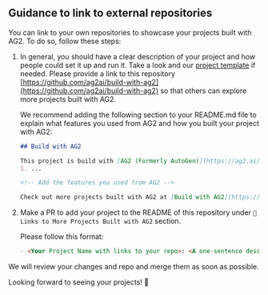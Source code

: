 ## Guidance to link to external repositories

You can link to your own repositories to showcase your projects built with AG2. To do so, follow these steps:

1. In general, you should have a clear description of your project and how people could set it up and run it. Take a look and our [project template](./project-template/README.md) if needed.
Please provide a link to this repository [https://github.com/ag2ai/build-with-ag2](https://github.com/ag2ai/build-with-ag2) so that others can explore more projects built with AG2.

    We recommend adding the following section to your README.md file to explain what features you used from AG2 and how you built your project with AG2:

    ```markdown
    ## Build with AG2

    This project is build with [AG2 (Formerly AutoGen)](https://ag2.ai/) and utilizes the following features from the library:
    1. ...

    <!-- Add the features you used from AG2 -->

    Check out more projects built with AG2 at [Build with AG2](https://github.com/ag2ai/build-with-ag2)!
    ```

2. Make a PR to add your project to the README of this repository under `🔗 Links to More Projects Built with AG2` section.

    Please follow this format:

    ```markdown
    - <Your Project Name with links to your repo>: <A one-sentence description of your project>
    ```
We will review your changes and repo and merge them as soon as possible.

Looking forward to seeing your projects! 🚀
